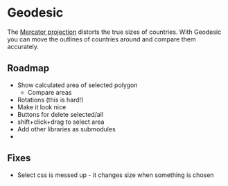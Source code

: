 Geodesic
========

The [Mercator projection](http://en.wikipedia.org/wiki/Mercator_projection) distorts the true sizes of countries. With Geodesic you can move the outlines of countries around and compare them accurately.

Roadmap
-------

+ Show calculated area of selected polygon
  + Compare areas
+ Rotations (this is hard!)
+ Make it look nice
+ Buttons for delete selected/all
+ shift+click+drag to select area
+ Add other libraries as submodules
+ 

Fixes
-----

+ Select css is messed up - it changes size when something is chosen
